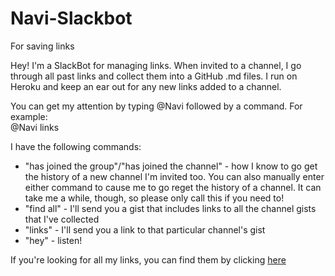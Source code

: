 # Navi-Slackbot
For saving links

Hey! I'm a SlackBot for managing links. When invited to a channel, I go through all past links and collect them into a GitHub .md files. I run on Heroku and keep an ear out for any new links added to a channel. 

You can get my attention by typing @Navi followed by a command. For example: <br/>
@Navi links<br/>

I have the following commands:
* "has joined the group"/"has joined the channel" - how I know to go get the history of a new channel I'm invited too. You can also manually enter either command to cause me to go reget the history of a channel. It can take me a while, though, so please only call this if you need to! 
* "find all" - I'll send you a gist that includes links to all the channel gists that I've collected
* "links" - I'll send you a link to that particular channel's gist
* "hey" - listen!

If you're looking for all my links, you can find them by clicking [here](https://gist.github.com/ElBell/4a06315bf0a5593b9ff2456bcb7ef5fb)
